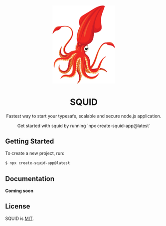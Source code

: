 <p align="center">
<img src="https://raw.githubusercontent.com/crabstudio/squid/main/docs/images/squid.png" width="200" alt="SQUID">
  <h1 align="center" >SQUID </h1>
</p>
<p align="center">
  Fastest way to start your typesafe, scalable and secure node.js application.
</p>
<p align="center">
  Get started with squid by running `npx create-squid-app@latest` 

## Getting Started

To create a new project, run:

```bash
$ npx create-squid-app@latest
```

## Documentation

**Coming soon**

## License

SQUID is [MIT](LICENSE).
